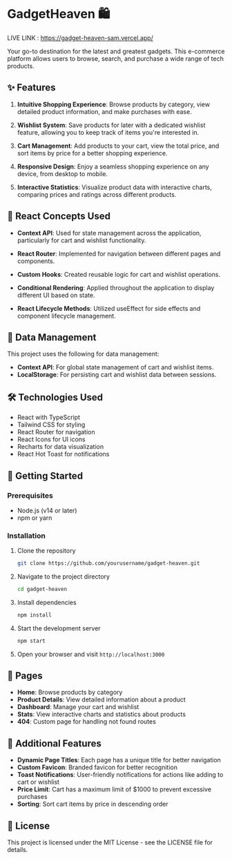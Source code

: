 # GadgetHeaven 🛍️

LIVE LINK : https://gadget-heaven-sam.vercel.app/

Your go-to destination for the latest and greatest gadgets. This e-commerce platform allows users to browse, search, and purchase a wide range of tech products.

## ✨ Features

1. **Intuitive Shopping Experience**: Browse products by category, view detailed product information, and make purchases with ease.

2. **Wishlist System**: Save products for later with a dedicated wishlist feature, allowing you to keep track of items you're interested in.

3. **Cart Management**: Add products to your cart, view the total price, and sort items by price for a better shopping experience.

4. **Responsive Design**: Enjoy a seamless shopping experience on any device, from desktop to mobile.

5. **Interactive Statistics**: Visualize product data with interactive charts, comparing prices and ratings across different products.

## 🧠 React Concepts Used

- **Context API**: Used for state management across the application, particularly for cart and wishlist functionality.

- **React Router**: Implemented for navigation between different pages and components.

- **Custom Hooks**: Created reusable logic for cart and wishlist operations.

- **Conditional Rendering**: Applied throughout the application to display different UI based on state.

- **React Lifecycle Methods**: Utilized useEffect for side effects and component lifecycle management.

## 🔧 Data Management

This project uses the following for data management:

- **Context API**: For global state management of cart and wishlist items.
- **LocalStorage**: For persisting cart and wishlist data between sessions.

## 🛠️ Technologies Used

- React with TypeScript
- Tailwind CSS for styling
- React Router for navigation
- React Icons for UI icons
- Recharts for data visualization
- React Hot Toast for notifications

## 🚀 Getting Started

### Prerequisites

- Node.js (v14 or later)
- npm or yarn

### Installation

1. Clone the repository
   ```bash
   git clone https://github.com/yourusername/gadget-heaven.git
   ```

2. Navigate to the project directory
   ```bash
   cd gadget-heaven
   ```

3. Install dependencies
   ```bash
   npm install
   ```

4. Start the development server
   ```bash
   npm start
   ```

5. Open your browser and visit `http://localhost:3000`

## 📱 Pages

- **Home**: Browse products by category
- **Product Details**: View detailed information about a product
- **Dashboard**: Manage your cart and wishlist
- **Stats**: View interactive charts and statistics about products
- **404**: Custom page for handling not found routes

## 🌟 Additional Features

- **Dynamic Page Titles**: Each page has a unique title for better navigation
- **Custom Favicon**: Branded favicon for better recognition
- **Toast Notifications**: User-friendly notifications for actions like adding to cart or wishlist
- **Price Limit**: Cart has a maximum limit of $1000 to prevent excessive purchases
- **Sorting**: Sort cart items by price in descending order

## 📝 License

This project is licensed under the MIT License - see the LICENSE file for details.
